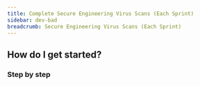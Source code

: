 ```yaml
---
title: Complete Secure Engineering Virus Scans (Each Sprint)
sidebar: dev-bad
breadcrumb: Secure Engineering Virus Scans (Each Sprint)
---
```


## <background>

## How do I get started?

### Step by step
